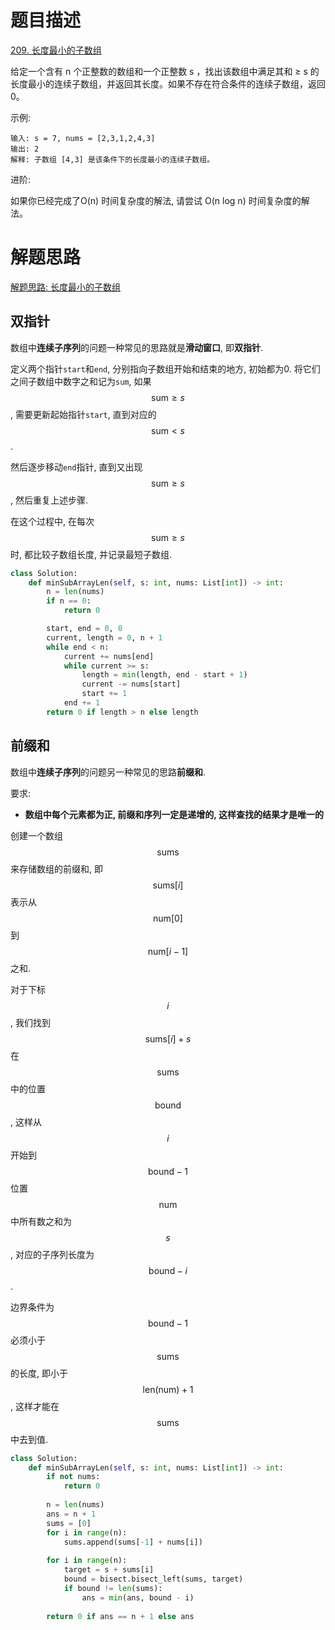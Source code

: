 # 题目描述

[209. 长度最小的子数组](https://leetcode-cn.com/problems/minimum-size-subarray-sum/)

给定一个含有 n 个正整数的数组和一个正整数 s ，找出该数组中满足其和 ≥ s 的长度最小的连续子数组，并返回其长度。如果不存在符合条件的连续子数组，返回 0。

示例: 
```
输入: s = 7, nums = [2,3,1,2,4,3]
输出: 2
解释: 子数组 [4,3] 是该条件下的长度最小的连续子数组。
```

进阶:

如果你已经完成了O(n) 时间复杂度的解法, 请尝试 O(n log n) 时间复杂度的解法。

# 解题思路

[解题思路: 长度最小的子数组](https://leetcode-cn.com/problems/minimum-size-subarray-sum/solution/chang-du-zui-xiao-de-zi-shu-zu-by-leetcode-solutio/)

## 双指针

数组中**连续子序列**的问题一种常见的思路就是**滑动窗口**, 即**双指针**.

定义两个指针`start`和`end`, 分别指向子数组开始和结束的地方, 初始都为0. 将它们之间子数组中数字之和记为`sum`, 如果$$\text{sum} \ge s$$, 需要更新起始指针`start`, 直到对应的$$\text{sum} \lt s$$.

然后逐步移动`end`指针, 直到又出现$$\text{sum} \ge s$$, 然后重复上述步骤.

在这个过程中, 在每次$$\text{sum} \ge s$$时, 都比较子数组长度, 并记录最短子数组.

```python
class Solution:
    def minSubArrayLen(self, s: int, nums: List[int]) -> int:
        n = len(nums)
        if n == 0:
            return 0

        start, end = 0, 0
        current, length = 0, n + 1
        while end < n:
            current += nums[end]
            while current >= s:
                length = min(length, end - start + 1)
                current -= nums[start]
                start += 1
            end += 1
        return 0 if length > n else length
```

## 前缀和

数组中**连续子序列**的问题另一种常见的思路**前缀和**.

要求:

- **数组中每个元素都为正, 前缀和序列一定是递增的, 这样查找的结果才是唯一的**

创建一个数组$$\text{sums}$$来存储数组的前缀和, 即$$\text{sums}[i]$$表示从$$\text{num}[0]$$到$$\text{num}[i-1]$$之和.

对于下标$$i$$, 我们找到$$\text{sums}[i] + s$$在$$\text{sums}$$中的位置$$\text{bound}$$, 这样从$$i$$开始到$$\text{bound}-1$$位置$$\text{num}$$中所有数之和为$$s$$, 对应的子序列长度为$$\text{bound}-i$$.

边界条件为$$\text{bound}-1$$必须小于$$\text{sums}$$的长度, 即小于$$\text{len}(\text{num})+1$$, 这样才能在$$\text{sums}$$中去到值.

```python
class Solution:
    def minSubArrayLen(self, s: int, nums: List[int]) -> int:
        if not nums:
            return 0
        
        n = len(nums)
        ans = n + 1
        sums = [0]
        for i in range(n):
            sums.append(sums[-1] + nums[i])
        
        for i in range(n):
            target = s + sums[i]
            bound = bisect.bisect_left(sums, target)
            if bound != len(sums):
                ans = min(ans, bound - i)
        
        return 0 if ans == n + 1 else ans
```
